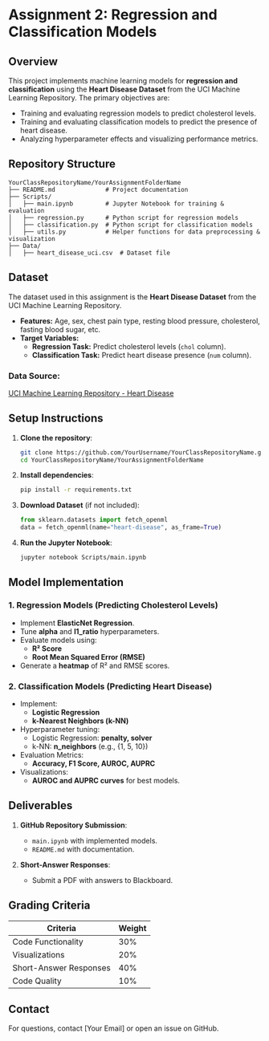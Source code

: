 # Assignment 2: Regression and Classification Models

## Overview
This project implements machine learning models for **regression and classification** using the **Heart Disease Dataset** from the UCI Machine Learning Repository. The primary objectives are:
- Training and evaluating regression models to predict cholesterol levels.
- Training and evaluating classification models to predict the presence of heart disease.
- Analyzing hyperparameter effects and visualizing performance metrics.

## Repository Structure
```
YourClassRepositoryName/YourAssignmentFolderName
├── README.md              # Project documentation
├── Scripts/
│   ├── main.ipynb         # Jupyter Notebook for training & evaluation
│   ├── regression.py      # Python script for regression models
│   ├── classification.py  # Python script for classification models
│   ├── utils.py           # Helper functions for data preprocessing & visualization
├── Data/
│   ├── heart_disease_uci.csv  # Dataset file
```

## Dataset
The dataset used in this assignment is the **Heart Disease Dataset** from the UCI Machine Learning Repository.

- **Features:** Age, sex, chest pain type, resting blood pressure, cholesterol, fasting blood sugar, etc.
- **Target Variables:**
  - **Regression Task:** Predict cholesterol levels (`chol` column).
  - **Classification Task:** Predict heart disease presence (`num` column).

### Data Source:
[UCI Machine Learning Repository - Heart Disease](https://archive.ics.uci.edu/dataset/45/heart+disease)

## Setup Instructions
1. **Clone the repository**:
   ```sh
   git clone https://github.com/YourUsername/YourClassRepositoryName.git
   cd YourClassRepositoryName/YourAssignmentFolderName
   ```

2. **Install dependencies**:
   ```sh
   pip install -r requirements.txt
   ```

3. **Download Dataset** (if not included):
   ```python
   from sklearn.datasets import fetch_openml
   data = fetch_openml(name="heart-disease", as_frame=True)
   ```

4. **Run the Jupyter Notebook**:
   ```sh
   jupyter notebook Scripts/main.ipynb
   ```

## Model Implementation
### 1. Regression Models (Predicting Cholesterol Levels)
- Implement **ElasticNet Regression**.
- Tune **alpha** and **l1_ratio** hyperparameters.
- Evaluate models using:
  - **R² Score**
  - **Root Mean Squared Error (RMSE)**
- Generate a **heatmap** of R² and RMSE scores.

### 2. Classification Models (Predicting Heart Disease)
- Implement:
  - **Logistic Regression**
  - **k-Nearest Neighbors (k-NN)**
- Hyperparameter tuning:
  - Logistic Regression: **penalty, solver**
  - k-NN: **n_neighbors** (e.g., {1, 5, 10})
- Evaluation Metrics:
  - **Accuracy, F1 Score, AUROC, AUPRC**
- Visualizations:
  - **AUROC and AUPRC curves** for best models.

## Deliverables
1. **GitHub Repository Submission**:
   - `main.ipynb` with implemented models.
   - `README.md` with documentation.

2. **Short-Answer Responses**:
   - Submit a PDF with answers to Blackboard.

## Grading Criteria
| Criteria              | Weight |
|-----------------------|--------|
| Code Functionality   | 30%    |
| Visualizations       | 20%    |
| Short-Answer Responses | 40%    |
| Code Quality        | 10%    |

## Contact
For questions, contact [Your Email] or open an issue on GitHub.
